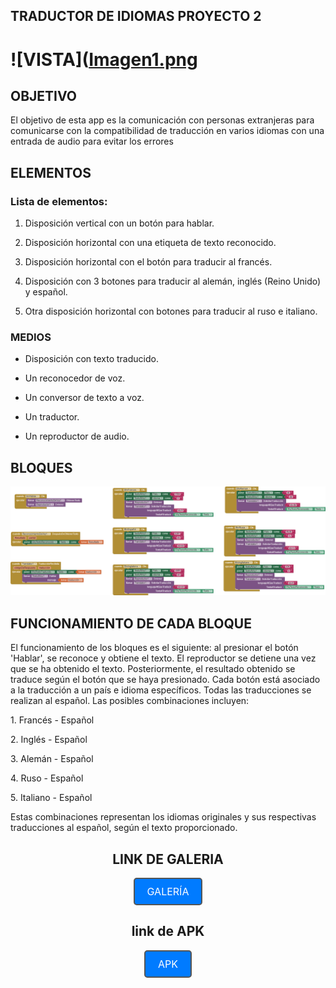 ## TRADUCTOR DE IDIOMAS PROYECTO 2

# ![VISTA]([Imagen1.png](Imagen1.png)

## OBJETIVO

El objetivo de esta app es la comunicación con personas extranjeras para comunicarse con la compatibilidad de traducción en varios idiomas con una entrada de audio para evitar los errores

## ELEMENTOS

### Lista de elementos:

1. Disposición vertical con un botón para hablar.

2. Disposición horizontal con una etiqueta de texto reconocido.

3. Disposición horizontal con el botón para traducir al francés.

4. Disposición con 3 botones para traducir al alemán, inglés (Reino Unido) y español.

5. Otra disposición horizontal con botones para traducir al ruso e italiano.

### MEDIOS

- Disposición con texto traducido.

- Un reconocedor de voz.

- Un conversor de texto a voz.

- Un traductor.

- Un reproductor de audio.


## BLOQUES

![BLOQUES](imagen2.png)

## FUNCIONAMIENTO DE CADA BLOQUE

El funcionamiento de los bloques es el siguiente: al presionar el botón 'Hablar', se reconoce y obtiene el texto. El reproductor se detiene una vez que se ha obtenido el texto. Posteriormente, el resultado obtenido se traduce según el botón que se haya presionado. Cada botón está asociado a la traducción a un país e idioma específicos. Todas las traducciones se realizan al español. Las posibles combinaciones incluyen:

1\. Francés - Español

2\. Inglés - Español

3\. Alemán - Español

4\. Ruso - Español

5\. Italiano - Español

Estas combinaciones representan los idiomas originales y sus respectivas traducciones al español, según el texto proporcionado.

<center>

## LINK DE GALERIA
<a href="https://gallery.appinventor.mit.edu/?galleryid=5174778c-5e5f-4127-ad58-81c7d2791e3a" style="text-decoration: none; display: inline-block; padding: 10px 20px; border: 2px solid #555; border-radius: 5px; background-color: #007bff; color: #fff; font-size: 16px;" rel="noopener">
  GALERÍA
</a>

## link de APK
<a href="https://drive.google.com/file/d/1TtnuN3m8W5F2QQFM1CzTQ1_Uk1dlZcPN/view?usp=sharing" style="text-decoration: none; display: inline-block; padding: 10px 20px; border: 2px solid #555; border-radius: 5px; background-color: #007bff; color: #fff; font-size: 16px;" rel="noopener">
  APK
</a>

</center>


